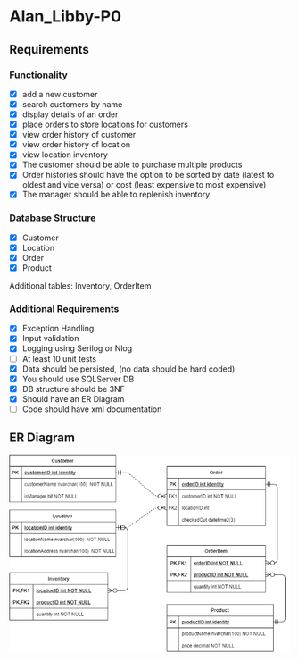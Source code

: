 # Alan_Libby-P0

## Requirements
### Functionality
- [x] add a new customer
- [x] search customers by name
- [x] display details of an order
- [x] place orders to store locations for customers
- [x] view order history of customer
- [x] view order history of location
- [x] view location inventory
- [x] The customer should be able to purchase multiple products
- [x] Order histories should have the option to be sorted by date (latest to oldest and vice versa) or cost (least expensive to most expensive)
- [x] The manager should be able to replenish inventory

### Database Structure
- [x] Customer
- [x] Location
- [x] Order
- [x] Product

Additional tables: Inventory, OrderItem

### Additional Requirements
- [x] Exception Handling
- [x] Input validation
- [x] Logging using Serilog or Nlog
- [ ] At least 10 unit tests
- [x] Data should be persisted, (no data should be hard coded)
- [x] You should use SQLServer DB
- [x] DB structure should be 3NF
- [x] Should have an ER Diagram
- [ ] Code should have xml documentation

## ER Diagram
![](./doc/erdiagram.png)